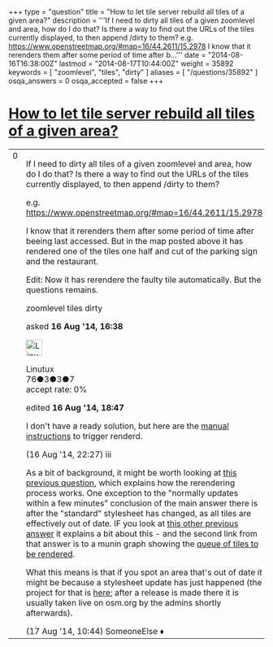 +++
type = "question"
title = "How to let tile server rebuild all tiles of a given area?"
description = '''If I need to dirty all tiles of a given zoomlevel and area, how do I do that? Is there a way to find out the URLs of the tiles currently displayed, to then append /dirty to them? e.g. https://www.openstreetmap.org/#map=16/44.2611/15.2978 I know that it rerenders them after some period of time after b...'''
date = "2014-08-16T16:38:00Z"
lastmod = "2014-08-17T10:44:00Z"
weight = 35892
keywords = [ "zoomlevel", "tiles", "dirty" ]
aliases = [ "/questions/35892" ]
osqa_answers = 0
osqa_accepted = false
+++

<div class="headNormal">

# [How to let tile server rebuild all tiles of a given area?](/questions/35892/how-to-let-tile-server-rebuild-all-tiles-of-a-given-area)

</div>

<div id="main-body">

<div id="askform">

<table id="question-table" style="width:100%;">
<colgroup>
<col style="width: 50%" />
<col style="width: 50%" />
</colgroup>
<tbody>
<tr>
<td style="width: 30px; vertical-align: top"><div class="vote-buttons">
<span id="post-35892-upvote" class="ajax-command post-vote up" rel="nofollow" title="I like this post (click again to cancel)"> </span>
<div id="post-35892-score" class="post-score" title="current number of votes">
0
</div>
<span id="post-35892-downvote" class="ajax-command post-vote down" rel="nofollow" title="I dont like this post (click again to cancel)"> </span> <span id="favorite-mark" class="ajax-command favorite-mark" rel="nofollow" title="mark/unmark this question as favorite (click again to cancel)"> </span>
<div id="favorite-count" class="favorite-count">
&#10;</div>
</div></td>
<td><div id="item-right">
<div class="question-body">
<p>If I need to dirty all tiles of a given zoomlevel and area, how do I do that? Is there a way to find out the URLs of the tiles currently displayed, to then append /dirty to them?</p>
<p>e.g. <a href="https://www.openstreetmap.org/#map=16/44.2611/15.2978">https://www.openstreetmap.org/#map=16/44.2611/15.2978</a></p>
<p>I know that it rerenders them after some period of time after beeing last accessed. But in the map posted above it has rendered one of the tiles one half and cut of the parking sign and the restaurant.</p>
<p>Edit: Now it has rerendere the faulty tile automatically. But the questions remains.</p>
</div>
<div id="question-tags" class="tags-container tags">
<span class="post-tag tag-link-zoomlevel" rel="tag" title="see questions tagged &#39;zoomlevel&#39;">zoomlevel</span> <span class="post-tag tag-link-tiles" rel="tag" title="see questions tagged &#39;tiles&#39;">tiles</span> <span class="post-tag tag-link-dirty" rel="tag" title="see questions tagged &#39;dirty&#39;">dirty</span>
</div>
<div id="question-controls" class="post-controls">
&#10;</div>
<div class="post-update-info-container">
<div class="post-update-info post-update-info-user">
<p>asked <strong>16 Aug '14, 16:38</strong></p>
<img src="https://secure.gravatar.com/avatar/0b590312e396aae3377e31b3a3291d1e?s=32&amp;d=identicon&amp;r=g" class="gravatar" width="32" height="32" alt="Linutux&#39;s gravatar image" />
<p><span>Linutux</span><br />
<span class="score" title="76 reputation points">76</span><span title="3 badges"><span class="badge1">●</span><span class="badgecount">3</span></span><span title="3 badges"><span class="silver">●</span><span class="badgecount">3</span></span><span title="7 badges"><span class="bronze">●</span><span class="badgecount">7</span></span><br />
<span class="accept_rate" title="Rate of the user&#39;s accepted answers">accept rate:</span> <span title="Linutux has no accepted answers">0%</span></p>
</div>
<div class="post-update-info post-update-info-edited">
<p><span> edited <strong>16 Aug '14, 18:47</strong> </span></p>
</div>
</div>
<div id="comments-container-35892" class="comments-container">
<span id="35902"></span>
<div id="comment-35902" class="comment">
<div id="post-35902-score" class="comment-score">
&#10;</div>
<div class="comment-text">
<p>I don't have a ready solution, but here are the <a href="https://wiki.openstreetmap.org/wiki/Tile_expire_methods">manual instructions</a> to trigger renderd.</p>
</div>
<div id="comment-35902-info" class="comment-info">
<span class="comment-age">(16 Aug '14, 22:27)</span> <span class="comment-user userinfo">iii</span>
</div>
</div>
<span id="35911"></span>
<div id="comment-35911" class="comment">
<div id="post-35911-score" class="comment-score">
&#10;</div>
<div class="comment-text">
<p>As a bit of background, it might be worth looking at <a href="/questions/178/how-often-does-the-main-mapnik-map-get-updated">this previous question</a>, which explains how the rerendering process works. One exception to the "normally updates within a few minutes" conclusion of the main answer there is after the "standard" stylesheet has changed, as all tiles are effectively out of date. IF you look at <a href="/questions/527/how-can-i-make-sense-of-muninopenstreetmaporg/528">this other previous answer</a> it explains a bit about this - and the second link from that answer is to a munin graph showing the <a href="http://munin.openstreetmap.org/openstreetmap/yevaud.openstreetmap/renderd_queue.html">queue of tiles to be rendered</a>.</p>
<p>What this means is that if you spot an area that's out of date it might be because a stylesheet update has just happened (the project for that is <a href="https://github.com/gravitystorm/openstreetmap-carto">here</a>; after a release is made there it is usually taken live on osm.org by the admins shortly afterwards).</p>
</div>
<div id="comment-35911-info" class="comment-info">
<span class="comment-age">(17 Aug '14, 10:44)</span> <span class="comment-user userinfo">SomeoneElse ♦</span>
</div>
</div>
</div>
<div id="comment-tools-35892" class="comment-tools">
&#10;</div>
<div class="clear">
&#10;</div>
<div id="comment-35892-form-container" class="comment-form-container">
&#10;</div>
<div class="clear">
&#10;</div>
</div></td>
</tr>
</tbody>
</table>

</div>

</div>

